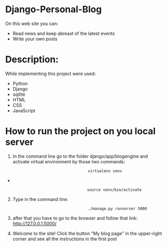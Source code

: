 # Django-Personal-Blog
On this web site you can:
- Read news and keep abreast of the latest events
- Write your own posts 
# Description:
While implementing this project were used:
- Python 
- Django
- sqllite
- HTML
- CSS
- JavaScript
# How to run the project on you local server
1) In the command line go to the folder django/app/blogengine and activate virtual environment by those two commands:


                                        virtualenv venv
                                                                      
 -
                                                                      
                                        source venv/bin/activate
2) Type in the command line:


                                        ./manage.py runserver 5000
5) after that you have to go to the browser and follow that link: http://127.0.0.1:5000/
6) Welcome to the site! Click the button "My blog page" in the upper-right corner and see all the instructions in the first post 
